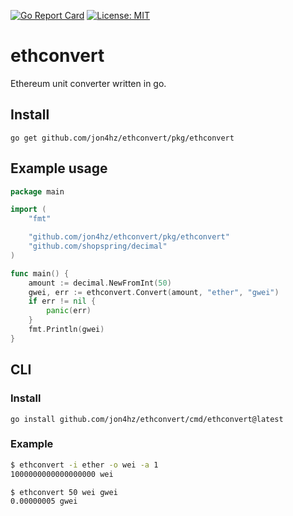 [![Go Report Card](https://goreportcard.com/badge/github.com/jon4hz/ethconvert)](https://goreportcard.com/report/github.com/jon4hz/ethconvert)
 [![License: MIT](https://img.shields.io/badge/License-MIT-yellow.svg)](https://opensource.org/licenses/MIT)
# ethconvert

Ethereum unit converter written in go.

## Install

`go get github.com/jon4hz/ethconvert/pkg/ethconvert`

## Example usage

```go
package main

import (
	"fmt"

	"github.com/jon4hz/ethconvert/pkg/ethconvert"
	"github.com/shopspring/decimal"
)

func main() {
	amount := decimal.NewFromInt(50)
	gwei, err := ethconvert.Convert(amount, "ether", "gwei")
	if err != nil {
		panic(err)
	}
	fmt.Println(gwei)
}
```

## CLI
### Install
`go install github.com/jon4hz/ethconvert/cmd/ethconvert@latest`

### Example
```bash
$ ethconvert -i ether -o wei -a 1
1000000000000000000 wei

$ ethconvert 50 wei gwei
0.00000005 gwei
```